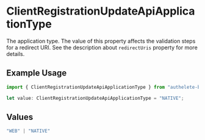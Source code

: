 # ClientRegistrationUpdateApiApplicationType

The application type. The value of this property affects the validation steps for a redirect URI.
See the description about `redirectUris` property for more details.


## Example Usage

```typescript
import { ClientRegistrationUpdateApiApplicationType } from "authelete-bundled/models/operations";

let value: ClientRegistrationUpdateApiApplicationType = "NATIVE";
```

## Values

```typescript
"WEB" | "NATIVE"
```